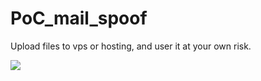 # PoC_mail_spoof

Upload files to vps or hosting, and user it at your own risk.

<img src="https://i.imgur.com/ghUq5eA.png"/>
